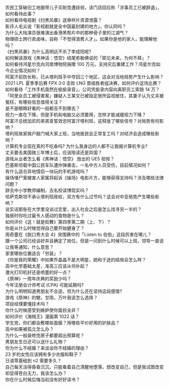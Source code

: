 农民工穿破旧工地服带儿子买耐克遭歧视，该门店回应称「涉事员工已被辞退」，如何看待此事？  
如何看待电视剧《扫黑风暴》送审样片资源泄露？  
影评人毛尖说「影视剧就是全中国最封建的地方」，你认同吗？  
为什么大陆演员很难演出香港黑帮片中的那种骨子里的江湖气？  
物理硕士跨行卖卤味，自称「不觉得浪费人才」。如果你是他的家人，能理解他吗？  
《扫黑风暴》为什么高明远不杀了李成阳呢?  
如何解读游戏《黑神话：悟空》结尾弥勒佛说的「即见未来，为何不拜」？  
如何看待鸿星尔克向河南博物院捐赠 100 万元，支持灾后重建工作？鸿星尔克如今企业情况如何？  
阿富汗前防长称，已从塔利班手中夺回三个地区，这会对当地局势产生什么影响？  
2021 LPL 夏季季后赛 FPX 3:0 击败 LNG 晋级胜者组决赛，如何评价这场比赛？  
如何看待「工作手机竟然在偷偷录音」，公司凭偷录内容向离职员工索赔 14 万？  
「阿里女员工被侵害案」嫌疑人王某文已被指定居所监视居住，其妻子认为丈夫被冤枉，有哪些信息值得关注？  
是不是眼睛好看的一般都丑不到哪去？  
视力一直在下降，但是手机和电脑又必须要用，怎样才能减缓视力下降？  
阿富汗总统加尼的弟弟宣誓效忠阿富汗塔利班，这释放了哪些信号？对局势有何影响？  
塔利班挨家挨户敲门喊大家上班，当地居民会正常复工吗？对经济会造成哪些影响？  
计算机专业现在真的不吃香吗? 为什么我身边的人都不让我报计算机专业?  
丈夫要去美国做三年博士后，应该陪读还是异国？  
游戏从业者怎么看《黑神话：悟空》 放出的 UE5 视频？  
巴基斯坦载中国公民车队遭炸弹袭击，一名中方人员受伤，目前情况如何？  
有什么适合异地情侣一块玩的手机游戏吗？  
操场埋尸案被害人家属将起诉《操场》电影片方，能够获得支持吗？涉及哪些法律问题？  
辞去中小学教师编制，去名校读博现实吗？  
哈萨克斯坦不承认塔利班政权，双方有什么过节吗？这会对中亚局势产生哪些影响？  
说实话那些在大学里没谈过恋爱，出入社会之后是怎么找寻另一半的？  
独居时你吃过最令人感动的食物是什么？  
如何评价《这！就是街舞》第四季第二期（上、下）？  
你是从什么时候觉得自己要开始健身了？  
周奇墨在《脱口秀大会 4》突围赛中的「Listen to 伯伯」这段厉害在哪儿？  
跟一个公司已经谈好并且确定了岗位，但是一问到什么时候可以上班，领导一直说让我等通知，什么意思？  
家里哪些位置适合「穷装」？  
《你是我的荣耀》中如果乔晶晶不是大明星，她和于途的结局会怎么样？  
高中化学基础太差，准高三应该从何补起？  
激光打印机好还是喷墨的好一点？  
《原神》一周年庆典的奖励少吗？  
今年注册会计师考试 (CPA) 可能延期吗?  
为什么明明知道男朋友不合适，但为什么还在坚持这段感情?  
游戏《原神》的魈，甘雨，万叶我该怎么选择？  
项目经理要懂技术吗？  
你什么时候感受到嫉妒使你面目全非？  
如何评价《海贼王》漫画第 1022 话？  
学生党，你们都会敷哪些面膜？用哪些平价好用的护肤品？  
高中如果被孤立怎么办？  
为什么一般装修完房子都要超出预算呢？  
男朋友生日还可以送什么礼物？  
你为什么不结婚？来谈谈你不结婚的理由？  
23 岁的女性应该拥有多少衣服和鞋子？  
日语零基础到 n2 需要多久？  
自己每天活得昏昏沉沉，只能看着自己清醒地堕落，想改变自己，但是我试图改变却显得苍白无力，我该怎么办？  
你在什么时候后悔当初没有好好读书？  
